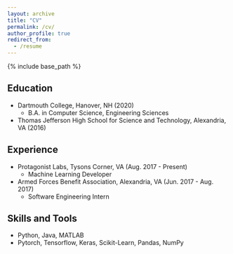 ```yaml
---
layout: archive
title: "CV"
permalink: /cv/
author_profile: true
redirect_from:
  - /resume
---
```


{% include base_path %}

Education
------
* Dartmouth College, Hanover, NH (2020)
  * B.A. in Computer Science, Engineering Sciences
* Thomas Jefferson High School for Science and Technology, Alexandria, VA (2016)

Experience
------
* Protagonist Labs, Tysons Corner, VA (Aug. 2017 - Present)
  * Machine Learning Developer
* Armed Forces Benefit Association, Alexandria, VA (Jun. 2017 - Aug. 2017)
  * Software Engineering Intern
  
Skills and Tools
------
* Python, Java, MATLAB
* Pytorch, Tensorflow, Keras, Scikit-Learn, Pandas, NumPy
